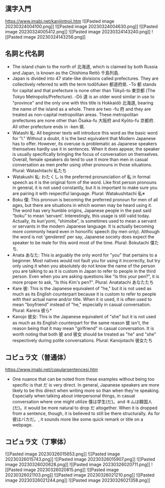 ## 漢字入門
https://www.imabi.net/kanjiintroii.htm
![[Pasted image 20230324004100.png]]
![[Pasted image 20230324004630.png]]
![[Pasted image 20230324005412.png]]
![[Pasted image 20230324143240.png]]
![[Pasted image 20230324143256.png]]

## 名詞と代名詞
- The island chain to the north of 北海道, which is claimed by both Russia and Japan, is known as the Chishima Rettō 千島列島.
- Japan is divided into 47 state-like divisions called prefectures. They are collectively referred to with the term todōfuken 都道府県. -To 都 stands for capital and that prefecture is none other than Tōkyō-to 東京都 (The Tokyo Metropolis/Prefecture). -Dō 道 is an older word similar in use to "province" and the only one with this title is Hokkaidō 北海道, bearing the name of the island as a whole. There are two -fu 府 and they are treated as non-capital metropolitan areas. These metropolitan prefectures are none other than Ōsaka-fu 大阪府 and Kyōto-fu 京都府. All other prefecture ends in -ken 県.
- Watashi 私: All beginner texts will introduce this word as the basic word for "I." Without a doubt, it is the best equivalent that Modern Japanese has to offer. However, its overuse is problematic as Japanese speakers themselves hardly use it in sentences. When it does appear, the speaker is usually specifically bringing the focus of conversation on themselves. Overall, female speakers do tend to use it more than men in casual conversation as men prefer using other pronouns in those situations. Plural: Watashitachi 私たち
- Watakushi 私: わたくし is the preferred pronunciation of 私 in formal speech as it is the original form of the word. Like first person pronouns in general, it is not used constantly, but it is important to make sure you are pairing it with respectful language. Plural: Watakushitachi 私※
- Boku 僕: This pronoun is becoming the preferred pronoun for men of all ages, but there are situations in which women may be heard using it. The word has very humble origins, Japanese people in the past said “boku” to mean ‘servant’. Interestingly, this usage is still valid today. Actually, its kun’yomi, “shimobe”, is sometimes used to mean a servant or servants in the modern Japanese language. It is actually becoming more commonly heard even in honorific speech (by men only). Although the word is not 'gendered' per say, Japanese society does expect the speaker to be male for this word most of the time. Plural: Bokutachi 僕たち. 
- Anata あなた: This is arguably the only word for "you" that pertains to a beginner. Most natives would not fault you for using it incorrectly, but try only using it when you absolutely do not know the name of the person you are talking to as it is custom in Japan to refer to people in the third person. Even when you are asking questions like "Is this your pen?", it is more proper to ask, "Is this Kim's pen?". Plural: Anatatachi あなたたち
- Kare 彼: This is the Japanese equivalent of "he," but it is not used as much as its English counterpart because it is custom to refer to people with their actual name and/or title. When it is used, it is often used to mean "boyfriend" instead of "he," especially in casual conversation. Plural: Karera 彼ら*
- Kanojo 彼女: This is the Japanese equivalent of "she" but it is not used as much as its English counterpart for the same reason 彼 isn't, the reason being that it may mean "girlfriend" in casual conversation. It is worth noting that both 彼 and 彼女 should be treated as "he" and "she" respectively during polite conversations. Plural: Kanojotachi 彼女たち

## コピュラ文（普通体）
https://www.imabi.net/copularsentencesi.htm
- One nuance that can be noted from these examples without being too specific is that だ is very direct. In general, Japanese speakers are more likely to be this direct when writing more so than when they're speaking. Especially when talking about interpersonal things, in casual conversation where one might utilize 僕は学生(だ)。and キムは韓国人(だ)。it would be more natural to drop だ altogether. When it is dropped from a sentence, though, it is believed to still be there structurally. As for 彼はバカだ。, it sounds more like some quick remark or title on a webpage.

## コピュラ文（丁寧体）
![[Pasted image 20230326015653.png]]
![[Pasted image 20230326015743.png]]
![[Pasted image 20230326015907.png]]
![[Pasted image 20230326020628.png]]
![[Pasted image 20230326020711.png]]
![[Pasted image 20230326020815.png]]
![[Pasted image 20230326021103.png]]
![[Pasted image 20230326021210.png]]
![[Pasted image 20230326021244.png]]
![[Pasted image 20230326021358.png]]